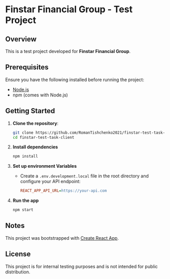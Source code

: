 # Finstar Financial Group - Test Project

## Overview
This is a test project developed for **Finstar Financial Group**.

## Prerequisites
Ensure you have the following installed before running the project:
- [Node.js](https://nodejs.org/en)
- npm (comes with Node.js)

## Getting Started
1. **Clone the repository**:
   ```sh
   git clone https://github.com/RomanTishchenko2021/finstar-test-task-client.git
   cd finstar-test-task-client
   ```

2. **Install dependencies**
    ```sh
    npm install
    ```

3. **Set up environment Variables**
    - Create a `.env.development.local` file in the root directory and configure your API endpoint:
        ```ini
        REACT_APP_API_URL=https://your-api.com
        ```

3. **Run the app**
    ```sh
    npm start
    ```

## Notes
This project was bootstrapped with [Create React App](https://github.com/facebook/create-react-app).

## License
This project is for internal testing purposes and is not intended for public distribution.
